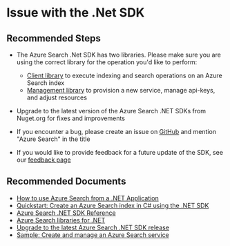 <properties
	pageTitle="Development/Issue with the .Net SDK"
	description="Development/Issue with the .Net SDK"
	service="microsoft.search"
	resource="searchservices"
	authors="mrcarter8"
	ms.author="mcarter"
	selfHelpType="resource"
	supportTopicIds="32681376"
	displayOrder="2"
	resourceTags=""
	productPesIds="15568"
	cloudEnvironments="public, Fairfax, usnat, ussec"
	articleId="search-issuewiththedotnetsdk"
	ownershipId="AzureSearch_AzureSearch"
/>

# Issue with the .Net SDK

## **Recommended Steps**

* The Azure Search .Net SDK has two libraries.  Please make sure you are using the correct library for the operation you'd like to perform:

	* [Client library](https://www.nuget.org/packages/Microsoft.Azure.Search) to execute indexing and search operations on an Azure Search index
	* [Management library](https://www.nuget.org/packages/Microsoft.Azure.Management.Search) to provision a new service, manage api-keys, and adjust resources

* Upgrade to the latest version of the Azure Search .NET SDKs from Nuget.org for fixes and improvements
* If you encounter a bug, please create an issue on [GitHub](https://github.com/azure/azure-sdk-for-net/issues) and mention "Azure Search" in the title
* If you would like to provide feedback for a future update of the SDK, see our [feedback page](https://feedback.azure.com/forums/263029-azure-search)

## **Recommended Documents**

* [How to use Azure Search from a .NET Application](https://docs.microsoft.com/azure/search/search-howto-dotnet-sdk)<br>
* [Quickstart: Create an Azure Search index in C# using the .NET SDK](https://docs.microsoft.com/azure/search/search-get-started-dotnet)<br>
* [Azure Search .NET SDK Reference](https://docs.microsoft.com/dotnet/api/microsoft.azure.search?view=azure-dotnet)<br>
* [Azure Search libraries for .NET](https://docs.microsoft.com/dotnet/api/overview/azure/search?view=azure-dotnet)<br>
* [Upgrade to the latest Azure Search .NET SDK release](https://docs.microsoft.com/azure/search/search-dotnet-sdk-migration-version-10)
* [Sample: Create and manage an Azure Search service](https://github.com/Azure-Samples/search-dotnet-management-api)
